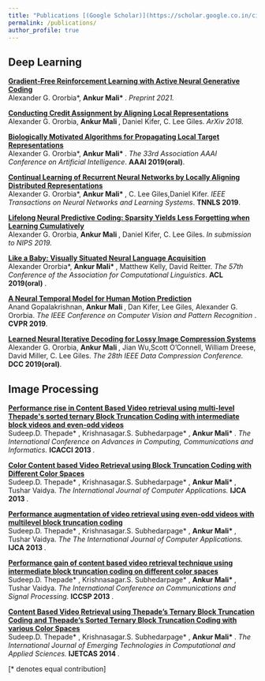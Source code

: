 ```yaml
---
title: "Publications [(Google Scholar)](https://scholar.google.co.in/citations?user=ogxlzgcAAAAJ&hl=en)"
permalink: /publications/
author_profile: true
---
```


## Deep Learning

<b> [Gradient-Free Reinforcement Learning with Active Neural Generative Coding](https://www.cs.rit.edu/~ago/angc_ororbia_preprint.pdf)</b> <br> 
Alexander G. Ororbia*, <b> Ankur Mali* </b>.
<i> Preprint 2021. </i>

<b>[Conducting Credit Assignment by Aligning Local Representations](https://arxiv.org/abs/1803.01834)</b> <br> 
Alexander G. Ororbia, <b> Ankur Mali </b>, Daniel Kifer, C. Lee Giles.
<i>ArXiv 2018. </i>

<b>[Biologically Motivated Algorithms for Propagating Local Target Representations ](	https://doi.org/10.1609/aaai.v33i01.33014651 )</b> <br>
Alexander G. Ororbia*, <b> Ankur Mali* </b>.
<i>The 33rd Association AAAI Conference on Artificial Intelligence</i>. <b>AAAI 2019(oral)</b>.

<b>[Continual Learning of Recurrent Neural Networks by Locally Aligning Distributed Representations](https://arxiv.org/abs/1810.07411)</b> <br>
Alexander G. Ororbia*, <b> Ankur Mali* </b>, C. Lee Giles,Daniel Kifer.
 <i>IEEE Transactions on Neural Networks and Learning Systems</i>. <b>TNNLS 2019</b>.

<b>[Lifelong Neural Predictive Coding: Sparsity Yields Less Forgetting when Learning Cumulatively
](https://arxiv.org/abs/1905.10696)</b> <br>
Alexander G. Ororbia, <b> Ankur Mali </b>, Daniel Kifer, C. Lee Giles. <i>In submission to NIPS 2019.</i>

<b>[Like a Baby: Visually Situated Neural Language Acquisition](https://www.aclweb.org/anthology/P19-1506)</b> <br>
Alexander Ororbia*, <b> Ankur Mali* </b>, Matthew Kelly, David Reitter.
<i>The 57th Conference of the Association for Computational Linguistics</i>. <b> ACL 2019(oral) </b>.

<b>[A Neural Temporal Model for Human Motion Prediction](http://openaccess.thecvf.com/content_CVPR_2019/html/Gopalakrishnan_A_Neural_Temporal_Model_for_Human_Motion_Prediction_CVPR_2019_paper.html)</b> <br>
Anand Gopalakrishnan, <b> Ankur Mali </b>, Dan Kifer, Lee Giles, Alexander G. Ororbia.
<i>The IEEE Conference on Computer Vision and Pattern Recognition </i>. <b>CVPR 2019</b>.

<b>[ Learned Neural Iterative Decoding for Lossy Image Compression Systems](https://arxiv.org/pdf/1803.05863.pdf)</b><br>
Alexander G. Ororbia, <b> Ankur Mali </b>, Jian Wu,Scott O’Connell, William Dreese, David Miller, C. Lee Giles.
<i>The 28th IEEE Data Compression Conference.</i> <b>DCC 2019(oral)</b>.

## Image Processing

<b> [Performance rise in Content Based Video retrieval using multi-level Thepade's sorted ternary Block Truncation Coding with intermediate block videos and even-odd videos](https://ieeexplore.ieee.org/abstract/document/6637306/)</b> <br>
Sudeep.D. Thepade* , Krishnasagar.S. Subhedarpage* , <b> Ankur Mali* </b>.
<i>The International Conference on Advances in Computing, Communications and Informatics.  </i> <b> ICACCI 2013 </b>.

<b> [Color Content based Video Retrieval using Block Truncation Coding with Different Color Spaces](https://pdfs.semanticscholar.org/6b5f/f86cdcc499c014777387473a353c7e5cddd1.pdf)</b> <br>
Sudeep.D. Thepade* , Krishnasagar.S. Subhedarpage* , <b> Ankur Mali* </b>, Tushar Vaidya.
<i>The International Journal of Computer Applications.  </i> <b> IJCA 2013 </b>.


<b> [Performance augmentation of video retrieval using even-odd videos with multilevel block truncation coding](http://www.academia.edu/download/46972007/pxc3885433.pdf)</b> <br>
Sudeep.D. Thepade* , Krishnasagar.S. Subhedarpage* , <b> Ankur Mali* </b>, Tushar Vaidya.
<i>The The International Journal of Computer Applications. </i> <b> IJCA 2013 </b>.


<b> [Performance gain of content based video retrieval technique using intermediate block truncation coding on different color spaces](https://ieeexplore.ieee.org/abstract/document/6637306/)</b> <br>
Sudeep.D. Thepade* , Krishnasagar.S. Subhedarpage* , <b> Ankur Mali* </b>, Tushar Vaidya.
<i>The International Conference on Communications and Signal Processing. </i> <b> ICCSP 2013 </b>.


<b> [Content Based Video Retrieval using Thepade’s Ternary Block Truncation Coding and Thepade’s Sorted Ternary Block Truncation Coding with various Color Spaces](https://pdfs.semanticscholar.org/99cc/b8fea8f776287e7f1b4c94db8bfc3c2f8631.pdf)</b> <br>
Sudeep.D. Thepade* , Krishnasagar.S. Subhedarpage* , <b> Ankur Mali* </b>.
<i>The International Journal of Emerging Technologies in Computational and Applied Sciences. </i> <b> IJETCAS 2014 </b>.


[\* denotes equal contribution]



